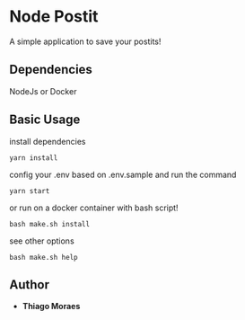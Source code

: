 # Node Postit   

A simple application to save your postits!

## Dependencies

NodeJs or Docker

## Basic Usage

install dependencies

```
yarn install
```
config your .env based on .env.sample and run the command

```
yarn start
```

or run on a docker container with bash script!

```
bash make.sh install
```

see other options

```
bash make.sh help
```

## Author

* **Thiago Moraes**
